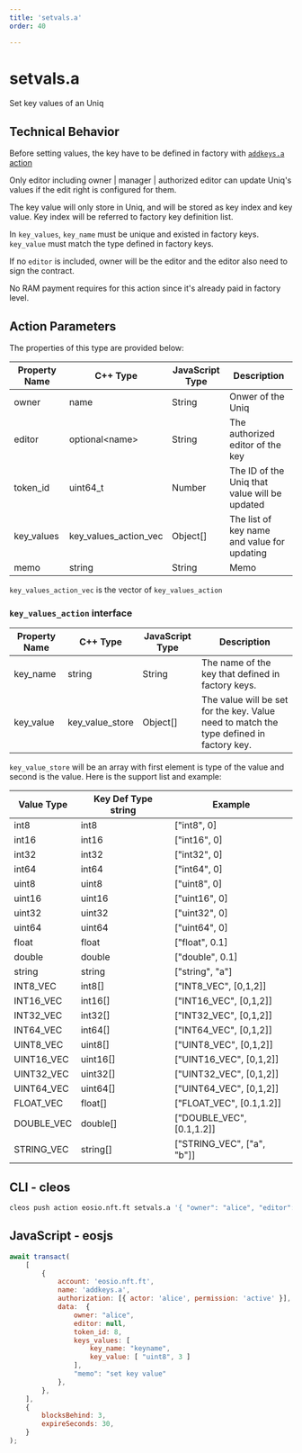 ```yaml
---
title: 'setvals.a'
order: 40

---
```


# setvals.a

Set key values of an Uniq

## Technical Behavior

Before setting values, the key have to be defined in factory with [`addkeys.a` action](./addkeys.a.md)

Only editor including owner | manager | authorized editor can update Uniq's values if the edit right is configured for them.

The key value will only store in Uniq, and will be stored as key index and key value. Key index will be referred to factory key definition list.

In `key_values`, `key_name` must be unique and existed in factory keys. `key_value` must match the type defined in factory keys.

If no `editor` is included, owner will be the editor and the editor also need to sign the contract.

No RAM payment requires for this action since it's already paid in factory level.

## Action Parameters

The properties of this type are provided below:

| Property Name | C++ Type              | JavaScript Type | Description                                   |
| ------------- | --------------------- | --------------- | --------------------------------------------- |
| owner         | name                  | String          | Onwer of the Uniq                             |
| editor        | optional\<name>       | String          | The authorized editor of the key              |
| token_id      | uint64_t              | Number          | The ID of the Uniq that value will be updated |
| key_values    | key_values_action_vec | Object[]        | The list of key name and value for updating   |
| memo          | string                | String          | Memo                                          |

`key_values_action_vec` is the vector of `key_values_action`

### `key_values_action` interface

| Property Name | C++ Type                  | JavaScript Type | Description                                                                                     |
| ------------- | ------------------------- | --------------- | ----------------------------------------------------------------------------------------------- |
| key_name      | string                    | String          | The name of the key that defined in factory keys.                                               |
| key_value     | key_value_store           | Object[]        | The value will be set for the key. Value need to match the type defined in factory key.         |

`key_value_store` will be an array with first element is type of the value and second is the value. Here is the support list and example:

| Value Type | Key Def Type string | Example                    |
| ---------- | ------------------- | -------------------------- |
| int8       | int8                | ["int8", 0]                |
| int16      | int16               | ["int16", 0]               |
| int32      | int32               | ["int32", 0]               |
| int64      | int64               | ["int64", 0]               |
| uint8      | uint8               | ["uint8", 0]               |
| uint16     | uint16              | ["uint16", 0]              |
| uint32     | uint32              | ["uint32", 0]              |
| uint64     | uint64              | ["uint64", 0]              |
| float      | float               | ["float", 0.1]             |
| double     | double              | ["double", 0.1]            |
| string     | string              | ["string", "a"]            |
| INT8_VEC   | int8[]              | ["INT8_VEC", [0,1,2]]      |
| INT16_VEC  | int16[]             | ["INT16_VEC", [0,1,2]]     |
| INT32_VEC  | int32[]             | ["INT32_VEC", [0,1,2]]     |
| INT64_VEC  | int64[]             | ["INT64_VEC", [0,1,2]]     |
| UINT8_VEC  | uint8[]             | ["UINT8_VEC", [0,1,2]]     |
| UINT16_VEC | uint16[]            | ["UINT16_VEC", [0,1,2]]    |
| UINT32_VEC | uint32[]            | ["UINT32_VEC", [0,1,2]]    |
| UINT64_VEC | uint64[]            | ["UINT64_VEC", [0,1,2]]    |
| FLOAT_VEC  | float[]             | ["FLOAT_VEC", [0.1,1.2]]   |
| DOUBLE_VEC | double[]            | ["DOUBLE_VEC", [0.1,1.2]]  |
| STRING_VEC | string[]            | ["STRING_VEC", ["a", "b"]] |

## CLI - cleos

```bash
cleos push action eosio.nft.ft setvals.a '{ "owner": "alice", "editor": null, "token_id": 8, "keys_values": [ "key_name": "keyname", "key_value": [ "uint8", 3 ] ], "memo": "set key value" }' -p alice@active
```

## JavaScript - eosjs

```js
await transact(
    [
        {
            account: 'eosio.nft.ft',
            name: 'addkeys.a',
            authorization: [{ actor: 'alice', permission: 'active' }],
            data:  {
                owner: "alice",
                editor: null,
                token_id: 8,
                keys_values: [
                    key_name: "keyname",
                    key_value: [ "uint8", 3 ]
                ],
                "memo": "set key value"
            },
        },
    ],
    {
        blocksBehind: 3,
        expireSeconds: 30,
    }
);
```